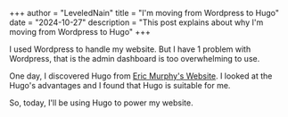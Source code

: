 +++
author = "LeveledNain"
title = "I'm moving from Wordpress to Hugo"
date = "2024-10-27"
description = "This post explains about why I'm moving from Wordpress to Hugo"
+++

I used Wordpress to handle my website. But I have 1 problem with Wordpress, that is the admin dashboard is too overwhelming to use.

One day, I discovered Hugo from [Eric Murphy's Website](https://ericmurphy.xyz/). I looked at the Hugo's advantages and I found that Hugo is suitable for me.

So, today, I'll be using Hugo to power my website.
